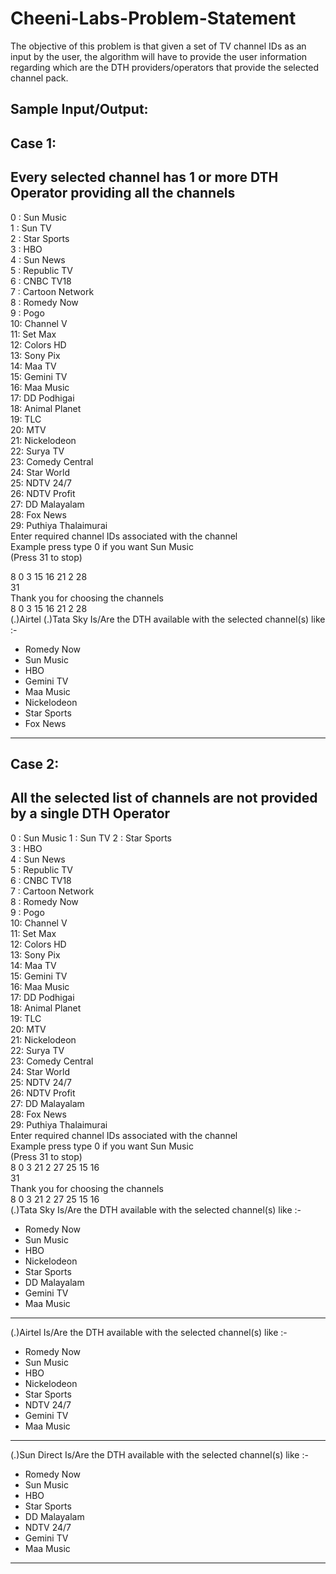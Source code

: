 # Cheeni-Labs-Problem-Statement
The objective of this problem is that given a set of TV channel IDs as an input by the user, the algorithm will have to provide the user information regarding which are the DTH providers/operators that provide the selected channel pack. 

Sample Input/Output:
-------------------------------------------------------------------------------------------------------------------------   
Case 1: 
-------------------------------------------------------------------------------------------------------------------------   
Every selected channel has 1 or more DTH Operator providing all the channels
-------------------------------------------------------------------------------------------------------------------------   

 0 : Sun Music                                                                                                                                  
 1 : Sun TV                                                                                                                                     
 2 : Star Sports                                                                                                                                
 3 : HBO                                                                                                                                        
 4 : Sun News                                                                                                                                   
 5 : Republic TV                                                                                                                                
 6 : CNBC TV18                                                                                                                                  
 7 : Cartoon Network                                                                                                                            
 8 : Romedy Now                                                                                                                                 
 9 : Pogo                                                                                                                                       
 10: Channel V                                                                                                                                  
 11: Set Max                                                                                                                                    
 12: Colors HD                                                                                                                                  
 13: Sony Pix                                                                                                                                   
 14: Maa TV                                                                                                                                     
 15: Gemini TV                                                                                                                                  
 16: Maa Music                                                                                                                                  
 17: DD Podhigai                                                                                                                                
 18: Animal Planet                                                                                                                              
 19: TLC                                                                                                                                        
 20: MTV                                                                                                                                        
 21: Nickelodeon                                                                                                                                
 22: Surya TV                                                                                                                                   
 23: Comedy Central                                                                                                                             
 24: Star World                                                                                                                                 
 25: NDTV 24/7                                                                                                                                  
 26: NDTV Profit                                                                                                                                
 27: DD Malayalam                                                                                                                               
 28: Fox News                                                                                                                                   
 29: Puthiya Thalaimurai                                                                                                                        
 Enter required channel IDs associated with the channel                                                                                         
 Example press type 0 if you want Sun Music                                                                                                     
 (Press 31 to stop)         
 
8 0 3 15 16 21 2 28                                                                                                                                              
31                                                                                                                                              
Thank you for choosing the channels                                                                                                             
8 0 3 15 16 21 2 28                                                                                                                             
(.)Airtel (.)Tata Sky Is/Are the DTH available with the selected channel(s) like :-                                                             
* Romedy Now                                                                                                                                    
* Sun Music                                                                                                                                     
* HBO                                                                                                                                           
* Gemini TV                                                                                                                                     
* Maa Music                                                                                                                                     
* Nickelodeon                                                                                                                                   
* Star Sports                                                                                                                                   
* Fox News                                                                                                                                      
-------------------------------------------------------------------------------------------------------------------------    

Case 2:
-------------------------------------------------------------------------------------------------------------------------   
All the selected list of channels are not provided by a single DTH Operator
-------------------------------------------------------------------------------------------------------------------------   

0 : Sun Music 
1 : Sun TV 
2 : Star Sports                                                                                  
3 : HBO                                                                                                            
4 : Sun News                                                                                                        
5 : Republic TV                                                                                                       
6 : CNBC TV18                                                                                                        
7 : Cartoon Network      
8 : Romedy Now                                                                                                         
9 : Pogo                                                                                                      
10: Channel V                                                                                                         
11: Set Max                                                                                                          
12: Colors HD                                                                                                         
13: Sony Pix                                                                                                     
14: Maa TV                                                                                               
15: Gemini TV                                                                                              
16: Maa Music                                                                                            
17: DD Podhigai                                                                                                   
18: Animal Planet                                                                                                
19: TLC                                                                                                  
20: MTV                                                                                               
21: Nickelodeon                                                                                                 
22: Surya TV                                                                                                   
23: Comedy Central                                                                                             
24: Star World                                                                                             
25: NDTV 24/7                                                                                           
26: NDTV Profit                                                                                        
27: DD Malayalam                                                                                                      
28: Fox News                                                                                                   
29: Puthiya Thalaimurai  
Enter required channel IDs associated with the channel                                                                
Example press type 0 if you want Sun Music                                                                         
(Press 31 to stop)                                                                                               
8 0 3 21 2 27 25 15 16                                                                                            
31       
Thank you for choosing the channels                                                                                  
8 0 3 21 2 27 25 15 16                                                                                                                                                                                                                                                                                                                                                                                                                                                                                                                                                                                                 
(.)Tata Sky Is/Are the DTH available with the selected channel(s) like :-                                        
* Romedy Now                                                                                              
* Sun Music                                                                                             
* HBO                                                                                                    
* Nickelodeon                                                                                            
* Star Sports                                                                                           
* DD Malayalam                                                                                          
* Gemini TV                                                                                                 
* Maa Music                                                                                                           
-------------------------------------------------------------------------------------------------------------------------                                                                                                                                                                                                                                              
(.)Airtel Is/Are the DTH available with the selected channel(s) like :-                                            
* Romedy Now                                                                                                       
* Sun Music                                                                                                      
* HBO                                                                                                           
* Nickelodeon                                                                                                 
* Star Sports                                                                                                
* NDTV 24/7                                                                                                            
* Gemini TV                                                                                                          
* Maa Music                                                                                                         
-------------------------------------------------------------------------------------------------------------------------                                                                                                                                                                                                                                                                                                                                                                      
(.)Sun Direct Is/Are the DTH available with the selected channel(s) like :-                                           
* Romedy Now                                                                                                          
* Sun Music                                                                                                           
* HBO                                                                                                                 
* Star Sports                                                                                                        
* DD Malayalam                                                                                                       
* NDTV 24/7                                                                                                         
* Gemini TV                                                                                                           
* Maa Music                                                                                                          
-------------------------------------------------------------------------------------------------------------------------  
